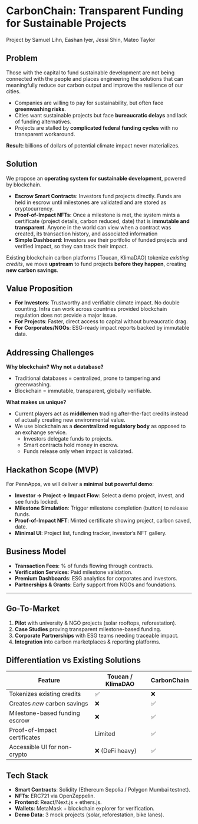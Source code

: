 # CarbonChain: Transparent Funding for Sustainable Projects
Project by Samuel Lihn, Eashan Iyer, Jessi Shin, Mateo Taylor

## Problem
Those with the capital to fund sustainable development are not being connected with the people and places engineering the solutions that can meaningfully reduce our carbon output and improve the resilience of our cities. 

- Companies are willing to pay for sustainability, but often face **greenwashing risks**.  
- Cities want sustainable projects but face **bureaucratic delays** and lack of funding alternatives.  
- Projects are stalled by **complicated federal funding cycles** with no transparent workaround.  

**Result:** billions of dollars of potential climate impact never materializes.

## Solution
We propose an **operating system for sustainable development**, powered by blockchain.  

- **Escrow Smart Contracts**: Investors fund projects directly. Funds are held in escrow until milestones are validated and are stored as cryptocurrency.
- **Proof-of-Impact NFTs**: Once a milestone is met, the system mints a certificate (project details, carbon reduced, date) that is **immutable and transparent**. Anyone in the world can view when a contract was created, its transaction history, and associated information
- **Simple Dashboard**: Investors see their portfolio of funded projects and verified impact, so they can track their impact.

Existing blockchain carbon platforms (Toucan, KlimaDAO) tokenize *existing credits*, we move **upstream** to fund projects **before they happen**, creating **new carbon savings**.

## Value Proposition
- **For Investors**: Trustworthy and verifiable climate impact. No double counting. Infra can work across countries provided blockchain regulation does not provide a major issue. 
- **For Projects**: Faster, direct access to capital without bureaucratic drag. 
- **For Corporates/NGOs**: ESG-ready impact reports backed by immutable data. 

## Addressing Challenges
**Why blockchain? Why not a database?**  
- Traditional databases = centralized, prone to tampering and greenwashing.  
- Blockchain = immutable, transparent, globally verifiable.  

**What makes us unique?**  
- Current players act as **middlemen** trading after-the-fact credits instead of actually creating new environmental value. 
- We use blockchain as a **decentralized regulatory body** as opposed to an exchange service. 
  - Investors delegate funds to projects.  
  - Smart contracts hold money in escrow.  
  - Funds release only when impact is validated.  

## Hackathon Scope (MVP)
For PennApps, we will deliver a **minimal but powerful demo**:  

- **Investor → Project → Impact Flow**: Select a demo project, invest, and see funds locked.  
- **Milestone Simulation**: Trigger milestone completion (button) to release funds.  
- **Proof-of-Impact NFT**: Minted certificate showing project, carbon saved, date.  
- **Minimal UI**: Project list, funding tracker, investor’s NFT gallery.  

## Business Model
- **Transaction Fees**: % of funds flowing through contracts.  
- **Verification Services**: Paid milestone validation.  
- **Premium Dashboards**: ESG analytics for corporates and investors.  
- **Partnerships & Grants**: Early support from NGOs and foundations.  

---

## Go-To-Market
1. **Pilot** with university & NGO projects (solar rooftops, reforestation).  
2. **Case Studies** proving transparent milestone-based funding.  
3. **Corporate Partnerships** with ESG teams needing traceable impact.  
4. **Integration** into carbon marketplaces & reporting platforms.  


## Differentiation vs Existing Solutions
| Feature                        | Toucan / KlimaDAO | **CarbonChain** |
|--------------------------------|-------------------|-----------------|
| Tokenizes existing credits      | ✅                | ❌ |
| Creates *new* carbon savings    | ❌                | ✅ |
| Milestone-based funding escrow  | ❌                | ✅ |
| Proof-of-Impact certificates    | Limited           | ✅ |
| Accessible UI for non-crypto    | ❌ (DeFi heavy)   | ✅ |

## Tech Stack
- **Smart Contracts**: Solidity (Ethereum Sepolia / Polygon Mumbai testnet).  
- **NFTs**: ERC721 via OpenZeppelin.  
- **Frontend**: React/Next.js + ethers.js.  
- **Wallets**: MetaMask + blockchain explorer for verification.  
- **Demo Data**: 3 mock projects (solar, reforestation, bike lanes).  